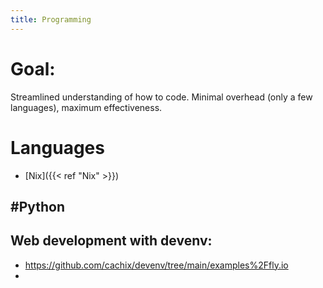 ```yaml
---
title: Programming
---
```


# Goal: 
Streamlined understanding of how to code. Minimal overhead (only a few languages), maximum effectiveness.


# Languages
 - [Nix]({{< ref "Nix" >}})


## #Python




## Web development with devenv:
 - https://github.com/cachix/devenv/tree/main/examples%2Ffly.io
 -